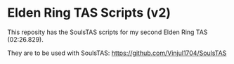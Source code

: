 # Elden Ring TAS Scripts (v2)

This reposity has the SoulsTAS scripts for my second Elden Ring TAS (02:26.829).

They are to be used with SoulsTAS: https://github.com/Vinjul1704/SoulsTAS
